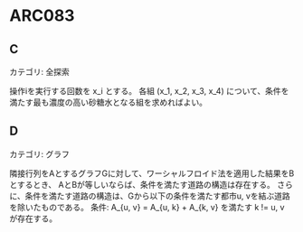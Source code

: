 # ARC083

## C
カテゴリ: 全探索

操作iを実行する回数を x_i とする。
各組 (x_1, x_2, x_3, x_4) について、条件を満たす最も濃度の高い砂糖水となる組を求めればよい。

## D
カテゴリ: グラフ

隣接行列をAとするグラフGに対して、ワーシャルフロイド法を適用した結果をBとするとき、
AとBが等しいならば、条件を満たす道路の構造は存在する。
さらに、条件を満たす道路の構造は、Gから以下の条件を満たす都市u, vを結ぶ道路を除いたものである。
条件: A_{u, v} = A_{u, k} + A_{k, v} を満たす k != u, v が存在する。


